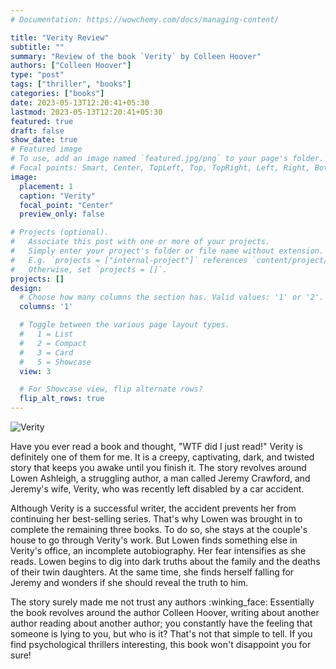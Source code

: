 ```yaml
---
# Documentation: https://wowchemy.com/docs/managing-content/

title: "Verity Review"
subtitle: ""
summary: "Review of the book `Verity` by Colleen Hoover"
authors: ["Colleen Hoover"]
type: "post"
tags: ["thriller", "books"]
categories: ["books"]
date: 2023-05-13T12:20:41+05:30
lastmod: 2023-05-13T12:20:41+05:30
featured: true
draft: false
show_date: true
# Featured image
# To use, add an image named `featured.jpg/png` to your page's folder.
# Focal points: Smart, Center, TopLeft, Top, TopRight, Left, Right, BottomLeft, Bottom, BottomRight.
image:
  placement: 1
  caption: "Verity"
  focal_point: "Center"
  preview_only: false

# Projects (optional).
#   Associate this post with one or more of your projects.
#   Simply enter your project's folder or file name without extension.
#   E.g. `projects = ["internal-project"]` references `content/project/deep-learning/index.md`.
#   Otherwise, set `projects = []`.
projects: []
design:
  # Choose how many columns the section has. Valid values: '1' or '2'.
  columns: '1'

  # Toggle between the various page layout types.
  #   1 = List
  #   2 = Compact
  #   3 = Card
  #   5 = Showcase
  view: 3

  # For Showcase view, flip alternate rows?
  flip_alt_rows: true
---
```

![Verity](verity.jpg)


Have you ever read a book and thought, "WTF did I just read!" Verity is definitely one of them for me. It is a creepy, captivating, dark, and twisted story that keeps you awake until you finish it. The story revolves around Lowen Ashleigh, a struggling author, a man called Jeremy Crawford, and Jeremy's wife, Verity, who was recently left disabled by a car accident. 

Although Verity is a successful writer, the accident prevents her from continuing her best-selling series. That's why Lowen was brought in to complete the remaining three books. To do so, she stays at the couple's house to go through Verity's work. But Lowen finds something else in Verity's office, an incomplete autobiography. Her fear intensifies as she reads. Lowen begins to dig into dark truths about the family and the deaths of their twin daughters. At the same time, she finds herself falling for Jeremy and wonders if she should reveal the truth to him. 

The story surely made me not trust any authors :winking_face: Essentially the book revolves around the author Colleen Hoover, writing about another author reading about another author; you constantly have the feeling that someone is lying to you, but who is it? That's not that simple to tell. If you find psychological thrillers interesting, this book won't disappoint you for sure!
